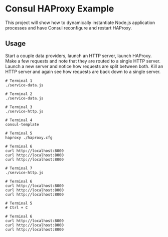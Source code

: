 # Consul HAProxy Example

This project will show how to dynamically instantiate Node.js application processes and have Consul reconfigure and restart HAProxy.

## Usage

Start a couple data providers, launch an HTTP server, launch HAProxy. Make a few requests and note that they are routed to a single HTTP server. Launch a new server and notice how requests are split between both. Kill an HTTP server and again see how requests are back down to a single server.

```shell
# Terminal 1
./service-data.js

# Terminal 2
./service-data.js

# Terminal 3
./service-http.js

# Terminal 4
consul-template

# Terminal 5
haproxy ./haproxy.cfg

# Terminal 6
curl http://localhost:8000
curl http://localhost:8000
curl http://localhost:8000

# Terminal 7
./service-http.js

# Terminal 6
curl http://localhost:8000
curl http://localhost:8000
curl http://localhost:8000

# Terminal 5
# Ctrl + C

# Terminal 6
curl http://localhost:8000
curl http://localhost:8000
curl http://localhost:8000
```
